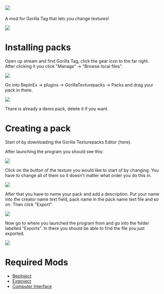 # ![](https://user-images.githubusercontent.com/29258204/144619740-180109f6-36e3-4b09-88ae-0f64b375fe4f.png)
A mod for Gorilla Tag that lets you change textures!

![](https://user-images.githubusercontent.com/29258204/144645759-517b66d3-edfe-4598-a98b-7656358c1ae3.gif)

# Installing packs
Open up stream and find Gorilla Tag, click the gear icon to the far right.
After clicking it you click "Manage" -> "Browse local files".

![](https://user-images.githubusercontent.com/29258204/144292904-c911e8cc-3d2e-4882-9644-1ba2a72e3cc2.png)

Go into BepInEx -> plugins -> GorillaTexturepacks -> Packs and drag your pack in there.

![](https://user-images.githubusercontent.com/29258204/144292181-72f34b4b-a147-437a-9597-67d95bb48197.png)

There is already a demo pack, delete it if you want.

# Creating a pack
Start of by downloading the Gorilla Texturepacks Editor (here).

After launching the program you should see this:

![](https://user-images.githubusercontent.com/29258204/144292978-484a6f6c-fc17-4d09-a852-01819527c00c.png)

Click on the button of the texture you would like to start of by changing.
You have to change all of them so it doesn't matter what order you do this in.

![](https://user-images.githubusercontent.com/29258204/144293112-93a254d8-df7e-4221-8bc9-adaaabbfd7b6.png)

After that you have to name your pack and add a description. Put your name into the creator name text field,
pack name in the pack name text file and so on.
Then click "Export".

![](https://user-images.githubusercontent.com/29258204/144293320-9318fa4b-220d-4eb8-83a7-481f82c11c14.png)

Now go to where you launched the program from and go into the folder labelled "Exports". In there you should be able to find
the file you just exported.

![](https://user-images.githubusercontent.com/29258204/144293427-4c3becd3-27ac-4f20-9ead-a16cbc3d580b.png)

# Required Mods
- [BepInject](https://github.com/Auros/Bepinject/releases)
- [Extenject](https://github.com/Auros/Bepinject/releases)
- [Computer Interface](https://github.com/ToniMacaroni/ComputerInterface/releases)
